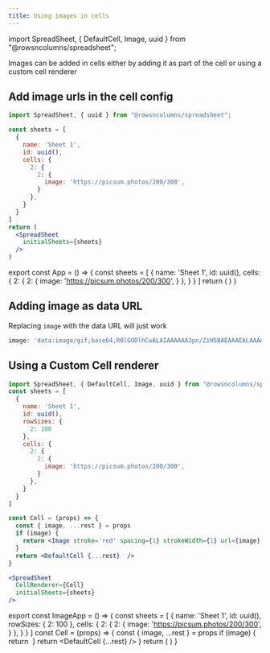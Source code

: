 ```yaml
---
title: Using images in cells
---
```

import SpreadSheet, { DefaultCell, Image, uuid } from "@rowsncolumns/spreadsheet";

Images can be added in cells either by adding it as part of the cell or using a custom cell renderer

## Add image urls in the cell config

```jsx
import SpreadSheet, { uuid } from "@rowsncolumns/spreadsheet";

const sheets = [
  {
    name: 'Sheet 1',
    id: uuid(),
    cells: {
      2: {
        2: {
          image: 'https://picsum.photos/200/300',
        }
      },
    }
  }
]
return (
  <SpreadSheet
    initialSheets={sheets}
  />
)
```

export const App = () => {
  const sheets = [
    {
      name: 'Sheet 1',
      id: uuid(),
      cells: {
        2: {
          2: {
            image: 'https://picsum.photos/200/300',
          }
        },
      }
    }
  ]
  return (
    <SpreadSheet
      initialSheets={sheets}
    />
  )
}

<App />


## Adding image as data URL

Replacing `image` with the data URL will just work

```jsx
image: 'data:image/gif;base64,R0lGODlhCwALAIAAAAAA3pn/ZiH5BAEAAAEALAAAAAALAAsAAAIUhA+hkcuO4lmNVindo7qyrIXiGBYAOw=='
```

## Using a Custom Cell renderer

```jsx
import SpreadSheet, { DefaultCell, Image, uuid } from "@rowsncolumns/spreadsheet";
const sheets = [
  {
    name: 'Sheet 1',
    id: uuid(),
    rowSizes: {
      2: 100
    },
    cells: {
      2: {
        2: {
          image: 'https://picsum.photos/200/300',
        }
      },
    }
  }
]

const Cell = (props) => {
  const { image, ...rest } = props
  if (image) {
    return <Image stroke='red' spacing={1} strokeWidth={1} url={image} x={props.x} y={props.y} width={props.width} height={props.height} />
  }
  return <DefaultCell {...rest}  />
}

<SpreadSheet
  CellRenderer={Cell}
  initialSheets={sheets}
/>
```

export const ImageApp = () => {
  const sheets = [
    {
      name: 'Sheet 1',
      id: uuid(),
      rowSizes: {
        2: 100
      },
      cells: {
        2: {
          2: {
            image: 'https://picsum.photos/200/300',
          }
        },
      }
    }
  ]
  const Cell = (props) => {
    const { image, ...rest } = props
    if (image) {
      return <Image stroke='red' spacing={1} strokeWidth={1} url={image} x={props.x} y={props.y} width={props.width} height={props.height} />
    }
    return <DefaultCell {...rest}  />
  }
  return (
    <SpreadSheet
      autoFocus={false}
      initialSheets={sheets}
      CellRenderer={Cell}
    />
  )
}

<ImageApp />